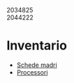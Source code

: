 2034825  
2044222

# Inventario

* [Schede madri](./schede_madri.md)
* [Processori](./processori.md)
